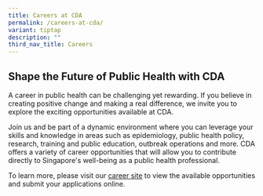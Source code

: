 ```yaml
---
title: Careers at CDA
permalink: /careers-at-cda/
variant: tiptap
description: ""
third_nav_title: Careers
---
```

<h2>Shape the Future of Public Health with CDA</h2>
<p>A career in public health can be challenging yet rewarding. If you believe
in creating positive change and making a real difference, we invite you
to explore the exciting opportunities available at CDA.</p>
<p>Join us and be part of a dynamic environment where you can leverage your
skills and knowledge in areas such as epidemiology, public health policy,
research, training and public education, outbreak operations and more.
CDA offers a variety of career opportunities that will allow you to contribute
directly to Singapore's well-being as a public health professional.</p>
<p>To learn more, please visit our <a href="https://www.careers.gov.sg/" rel="noopener noreferrer nofollow" target="_blank">career site</a> to view the available
opportunities and submit your applications online.</p>
<p></p>
<p></p>
<p></p>